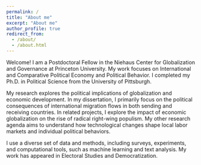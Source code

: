 ```yaml
---
permalink: /
title: "About me"
excerpt: "About me"
author_profile: true
redirect_from: 
  - /about/
  - /about.html
---
```


Welcome! I am a Postdoctoral Fellow in the Niehaus Center for Globalization and Governance at Princeton University. My work focuses on International and Comparative Political Economy and Political Behavior. I completed my Ph.D. in Political Science from the University of Pittsburgh. 

My research explores the political implications of globalization and economic development. In my dissertation, I primarily focus on the political consequences of international migration flows in both sending and receiving countries. In related projects, I explore the impact of economic globalization on the rise of radical right-wing populism. My other research agenda aims to understand how technological changes shape local labor markets and individual political behaviors. 

I use a diverse set of data and methods, including surveys, experiments, and computational tools, such as machine learning and text analysis. My work has appeared in Electoral Studies and Democratization. 
